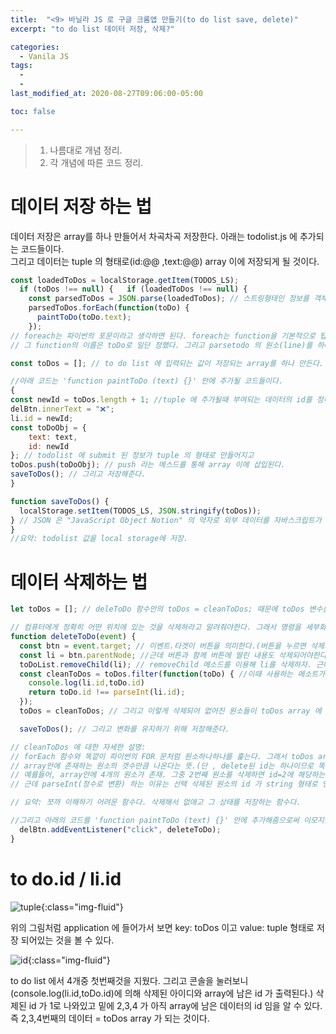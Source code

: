 ```yaml
---
title:  "<9> 바닐라 JS 로 구글 크롬앱 만들기(to do list save, delete)"
excerpt: "to do list 데이터 저장, 삭제?"

categories:
  - Vanila JS
tags:
  - 
  - 
last_modified_at: 2020-08-27T09:06:00-05:00

toc: false

---
```


> 1. 나름대로 개념 정리.  
> 2. 각 개념에 따른 코드 정리.  


# 데이터 저장 하는 법

데이터 저장은 array를 하나 만들어서 차곡차곡 저장한다. 아래는 todolist.js 에 추가되는 코드들이다.  
그리고 데이터는 tuple 의 형태로(id:@@ ,text:@@) array 이에 저장되게 될 것이다.

```javascript
const loadedToDos = localStorage.getItem(TODOS_LS);
  if (toDos !== null) {	  if (loadedToDos !== null) {
    const parsedToDos = JSON.parse(loadedToDos); // 스트링형태인 정보를 객체화 시켜준다.
    parsedToDos.forEach(function(toDo) {
      paintToDo(toDo.text);
    }); 
// foreach는 파이썬의 포문이라고 생각하면 된다. foreach는 function을 기본적으로 탑재한다. 
// 그 function의 이름은 toDo로 일단 정했다. 그리고 parsetodo 의 원소(line)를 하나하나 paintodo에다가 대입한다.

const toDos = []; // to do list 에 입력되는 값이 저장되는 array를 하나 만든다.

//아래 코드는 'function paintToDo (text) {}' 안에 추가될 코드들이다.
{
const newId = toDos.length + 1; //tuple 에 추가될때 부여되는 데이터의 id를 정해준다. 
delBtn.innerText = "❌";
li.id = newId;
const toDoObj = {
    text: text,
    id: newId
}; // todolist 에 submit 된 정보가 tuple 의 형태로 만들어지고
toDos.push(toDoObj); // push 라는 메스드를 통해 array 이에 삽입된다.
saveToDos(); // 그리고 저장해준다.
}

function saveToDos() {
  localStorage.setItem(TODOS_LS, JSON.stringify(toDos));
} // JSON 은 "JavaScript Object Notion" 의 약자로 외부 데이터를 자바스크립트가 객체로 인식할 수 있게 해준다. json.stringify 는 일단 외부데이터를 스트링화해준다.(나중에 객체로 parse 해줄거다). toDos array 에 있는 값들이 tuple 형태로 TODOS_LS Key 와 연결되어 저장됨.
}
//요약: todolist 값을 local storage에 저장.
```

# 데이터 삭제하는 법

```javascript
let toDos = []; // deleToDo 함수안의 toDos = cleanToDos; 때문에 toDos 변수를 고정시키면 안됨. 그래서 let 으로 변환했다.

// 컴퓨터에게 정확히 어떤 위치에 있는 것을 삭제하라고 알려줘야한다. 그래서 명령을 세부화 시켜야 하기 때문에 까다로울 수 있다.
function deleteToDo(event) {
  const btn = event.target; // 이벤트.타겟이 버튼을 의미한다.(버튼을 누르면 삭제되므로 버튼을 의미하는 코드가 무엇인지 알아내야한다)
  const li = btn.parentNode; //근데 버튼과 함께 버튼에 딸린 내용도 삭제되어야한다. 그래서 버튼에 해당하는 parent 를 찾아야함. 그때 console.dir(btn)라고 console 에 타이핑하고 쭉 내려가면 li.id = #1이 parentNode라는 걸 알 수 있다.
  toDoList.removeChild(li); // removeChild 메소드를 이용해 li를 삭제하자. 근데 삭제하고 나서 저장이 되어야 새로고침해도 안나타난다.
  const cleanToDos = toDos.filter(function(toDo) { //이때 사용하는 메소트가 filter이다. 말그대로 filter안에있는 함수가 지정한 조건에 해당하는 값만 return 하는 메소드이다. 더 자세한 설명은 아래에 있다
    console.log(li.id,toDo.id)
    return toDo.id !== parseInt(li.id); 
  });
  toDos = cleanToDos; // 그리고 이렇게 삭제되어 없어진 원소들이 toDos array 에 업데이트되어야 하기에 toDos앞에 let을 붙여 변환가능한 변수로 만들어주고 cleantoDos와 같다고 치환하는 것이다.

  saveToDos(); // 그리고 변화를 유지하기 위해 저장해준다.

// cleanToDos 에 대한 자세한 설명:
// forEach 함수와 똑깥이 파이썬의 FOR 문처럼 원소하나하나를 훑는다. 그래서 toDos array안에 존재하는 원소가 4개라고 할때 4번 훑으면, delete누른 id 도 4번 훑는다.
// array안에 존재하는 원소의 갯수만큼 나온다는 뜻.(단 , delete된 id는 하나이므로 똑깥은 숫자가 나오겠지.)
// 예를들어, array안에 4개의 원소가 존재. 그중 2번째 원소를 삭제하면 id=2에 해당하는 원소가 없어짐. 그럼 li.id/toDos.id =(2/1,2/3,2/4) 가 되는것이다. 그럼 array안에 있는 1,3,4번째의 원소가 선택삭제된 원소의 id랑 다르므로 필터링되어 나오게 된다. 
// 근데 parseInt(정수로 변환) 하는 이유는 선택 삭제된 원소의 id 가 string 형태로 인식되기 때문에 array 원소 id랑 비교가능해지기 위해서 정수로 변환해주는 것이다.

// 요약: 쪼까 이해하기 어려운 함수다. 삭제해서 없애고 그 상태를 저장하는 함수다.

//그리고 아래의 코드를 'function paintToDo (text) {}' 안에 추가해줌으로써 이모지를 눌렀을때 삭제 함수로 이동해 클릭된 데이터가 삭제되도록 한다.
  delBtn.addEventListener("click", deleteToDo);
}
```

# to do.id / li.id 

![tuple](https://yeonghunko.github.io/assets/img/vanila/tuple.png){:class="img-fluid"}

위의 그림처럼 application 에 들어가서 보면 key: toDos 이고 value: tuple 형태로 저장 되어있는 것을 볼 수 있다.

![id](https://yeonghunko.github.io/assets/img/vanila/id.png){:class="img-fluid"}

to do list 에서 4개중 첫번째것을 지웠다. 그리고 콘솔을 눌러보니(console.log(li.id,toDo.id)에 의해 삭제된 아이디와 array에 남은 id 가 출력된다.) 삭제된 id 가 1로 나와있고 밑에 2,3,4 가 아직 array에 남은 데이터의 id 임을 알 수 있다. 즉 2,3,4번째의 데이터 = toDos array 가 되는 것이다. 

